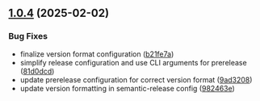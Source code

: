 ## [1.0.4](https://github.com/Altafreza/semantic-release/compare/v1.0.3...v1.0.4) (2025-02-02)


### Bug Fixes

* finalize version format configuration ([b21fe7a](https://github.com/Altafreza/semantic-release/commit/b21fe7a6023260c9b63e6b7512dfef18a19cd5a2))
* simplify release configuration and use CLI arguments for prerelease ([81d0dcd](https://github.com/Altafreza/semantic-release/commit/81d0dcd0df88f4522ea438e21478bdabe359ba96))
* update prerelease configuration for correct version format ([9ad3208](https://github.com/Altafreza/semantic-release/commit/9ad3208cf3acf79834e302829baeb14fb1692c02))
* update version formatting in semantic-release config ([982463e](https://github.com/Altafreza/semantic-release/commit/982463ec085133066ca13a9fbbc2a5253cf079b9))
